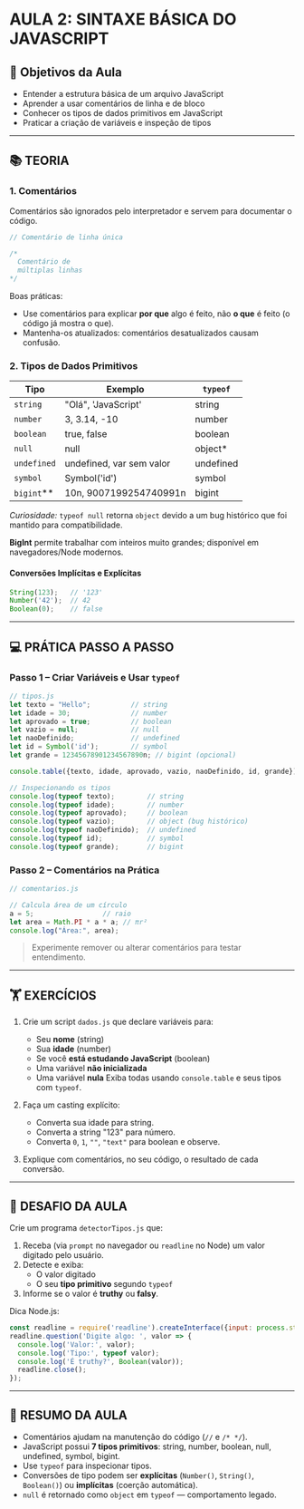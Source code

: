 # AULA 2: SINTAXE BÁSICA DO JAVASCRIPT

## 🎯 Objetivos da Aula
- Entender a estrutura básica de um arquivo JavaScript
- Aprender a usar comentários de linha e de bloco
- Conhecer os tipos de dados primitivos em JavaScript
- Praticar a criação de variáveis e inspeção de tipos

---

## 📚 TEORIA

### 1. Comentários
Comentários são ignorados pelo interpretador e servem para documentar o código.

```javascript
// Comentário de linha única

/*
  Comentário de
  múltiplas linhas
*/
```

Boas práticas:
- Use comentários para explicar **por que** algo é feito, não **o que** é feito (o código já mostra o que).
- Mantenha-os atualizados: comentários desatualizados causam confusão.

### 2. Tipos de Dados Primitivos

| Tipo         | Exemplo                  | `typeof` |
|--------------|--------------------------|----------|
| `string`     | "Olá", 'JavaScript'     | string   |
| `number`     | 3, 3.14, -10            | number   |
| `boolean`    | true, false             | boolean  |
| `null`       | null                    | object*  |
| `undefined`  | undefined, var sem valor| undefined|
| `symbol`     | Symbol('id')            | symbol   |
| `bigint`**   | 10n, 9007199254740991n  | bigint   |

*Curiosidade:* `typeof null` retorna `object` devido a um bug histórico que foi mantido para compatibilidade.

**BigInt** permite trabalhar com inteiros muito grandes; disponível em navegadores/Node modernos.

#### Conversões Implícitas e Explícitas

```javascript
String(123);   // '123'
Number('42');  // 42
Boolean(0);    // false
```

---

## 💻 PRÁTICA PASSO A PASSO

### Passo 1 – Criar Variáveis e Usar `typeof`

```javascript
// tipos.js
let texto = "Hello";          // string
let idade = 30;               // number
let aprovado = true;          // boolean
let vazio = null;             // null
let naoDefinido;              // undefined
let id = Symbol('id');        // symbol
let grande = 12345678901234567890n; // bigint (opcional)

console.table({texto, idade, aprovado, vazio, naoDefinido, id, grande});

// Inspecionando os tipos
console.log(typeof texto);        // string
console.log(typeof idade);        // number
console.log(typeof aprovado);     // boolean
console.log(typeof vazio);        // object (bug histórico)
console.log(typeof naoDefinido);  // undefined
console.log(typeof id);           // symbol
console.log(typeof grande);       // bigint
```

### Passo 2 – Comentários na Prática

```javascript
// comentarios.js

// Calcula área de um círculo
a = 5;                 // raio
let area = Math.PI * a * a; // πr²
console.log("Área:", area);
```

> Experimente remover ou alterar comentários para testar entendimento.

---

## 🏋️ EXERCÍCIOS

1. Crie um script `dados.js` que declare variáveis para:
   - Seu **nome** (string)
   - Sua **idade** (number)
   - Se você **está estudando JavaScript** (boolean)
   - Uma variável **não inicializada**
   - Uma variável **nula**
   Exiba todas usando `console.table` e seus tipos com `typeof`.

2. Faça um casting explícito:
   - Converta sua idade para string.
   - Converta a string "123" para número.
   - Converta `0`, `1`, `""`, `"text"` para boolean e observe.

3. Explique com comentários, no seu código, o resultado de cada conversão.

---

## 🚀 DESAFIO DA AULA

Crie um programa `detectorTipos.js` que:
1. Receba (via `prompt` no navegador ou `readline` no Node) um valor digitado pelo usuário.
2. Detecte e exiba:
   - O valor digitado
   - O seu **tipo primitivo** segundo `typeof`
3. Informe se o valor é **truthy** ou **falsy**.

Dica Node.js:
```javascript
const readline = require('readline').createInterface({input: process.stdin, output: process.stdout});
readline.question('Digite algo: ', valor => {
  console.log('Valor:', valor);
  console.log('Tipo:', typeof valor);
  console.log('É truthy?', Boolean(valor));
  readline.close();
});
```

---

## 📝 RESUMO DA AULA

- Comentários ajudam na manutenção do código (`//` e `/* */`).
- JavaScript possui **7 tipos primitivos**: string, number, boolean, null, undefined, symbol, bigint.
- Use `typeof` para inspecionar tipos.
- Conversões de tipo podem ser **explícitas** (`Number()`, `String()`, `Boolean()`) ou **implícitas** (coerção automática).
- `null` é retornado como `object` em `typeof` — comportamento legado.